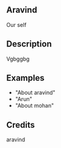 ## Aravind
Our self

## Description
Vgbggbg

## Examples
 - "About aravind"
 - "Arun"
 - "About mohan"


## Credits
aravind


